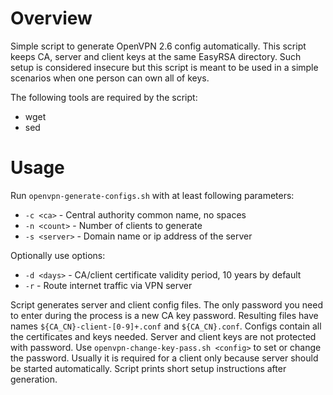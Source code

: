 # Overview

Simple script to generate OpenVPN 2.6 config automatically. This script keeps
CA, server and client keys at the same EasyRSA directory. Such setup is
considered insecure but this script is meant to be used in a simple scenarios
when one person can own all of keys.

The following tools are required by the script:
- wget
- sed

# Usage

Run `openvpn-generate-configs.sh` with at least following parameters:
- `-c <ca>` - Central authority common name, no spaces
- `-n <count>` - Number of clients to generate
- `-s <server>` - Domain name or ip address of the server

Optionally use options:
- `-d <days>` - CA/client certificate validity period, 10 years by default
- `-r` -  Route internet traffic via VPN server

Script generates server and client config files. The only password you need to
enter during the process is a new CA key password. Resulting files have names
`${CA_CN}-client-[0-9]+.conf` and `${CA_CN}.conf`. Configs contain all the
certificates and keys needed. Server and client keys are not protected with
password. Use `openvpn-change-key-pass.sh <config>` to set or change the
password. Usually it is required for a client only because server should be
started automatically. Script prints short setup instructions after generation.

